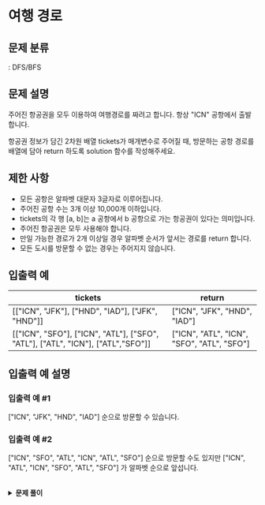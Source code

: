 # 여행 경로

## 문제 분류

: DFS/BFS

## 문제 설명

주어진 항공권을 모두 이용하여 여행경로를 짜려고 합니다. 항상 "ICN" 공항에서 출발합니다.

항공권 정보가 담긴 2차원 배열 tickets가 매개변수로 주어질 때, 방문하는 공항 경로를 배열에 담아 return 하도록 solution 함수를 작성해주세요.

## 제한 사항

- 모든 공항은 알파벳 대문자 3글자로 이루어집니다.
- 주어진 공항 수는 3개 이상 10,000개 이하입니다.
- tickets의 각 행 [a, b]는 a 공항에서 b 공항으로 가는 항공권이 있다는 의미입니다.
- 주어진 항공권은 모두 사용해야 합니다.
- 만일 가능한 경로가 2개 이상일 경우 알파벳 순서가 앞서는 경로를 return 합니다.
- 모든 도시를 방문할 수 없는 경우는 주어지지 않습니다.

## 입출력 예

| tickets                                                                         | return                                     |
| ------------------------------------------------------------------------------- | ------------------------------------------ |
| [["ICN", "JFK"], ["HND", "IAD"], ["JFK", "HND"]]                                | ["ICN", "JFK", "HND", "IAD"]               |
| [["ICN", "SFO"], ["ICN", "ATL"], ["SFO", "ATL"], ["ATL", "ICN"], ["ATL","SFO"]] | ["ICN", "ATL", "ICN", "SFO", "ATL", "SFO"] |

## 입출력 예 설명

### 입출력 예 #1

["ICN", "JFK", "HND", "IAD"] 순으로 방문할 수 있습니다.

### 입출력 예 #2

["ICN", "SFO", "ATL", "ICN", "ATL", "SFO"] 순으로 방문할 수도 있지만 ["ICN", "ATL", "ICN", "SFO", "ATL", "SFO"] 가 알파벳 순으로 앞섭니다.

<br />

<details><summary><b>문제 풀이</b></summary><div markdown="1">

```js
const input = JSON.parse(
  require("fs").readFileSync("./input2.txt").toString().trim()
);

function Solution(tickets) {
  const answer = [];

  // 티켓 찾기
  const findTicket = (destination) => {
    const currentTickets = [];

    // 티켓 중에 입력받은 도착지가 출발지와 같은 경우 현재 티켓 후보에 추가
    tickets.forEach((ticket) => {
      if (ticket[0] === destination) currentTickets.push(ticket);
    });

    return currentTickets.sort()[0];
  };

  // 티켓 소모하기
  const useTicket = (ticket) => {
    tickets.splice(tickets.indexOf(ticket), 1);
  };

  // 여행 가기
  const travel = (destination) => {
    if (tickets.length < 1) return;

    // 현재 티켓 찾기
    const currentTicket = findTicket(destination);
    // 티켓 소모
    useTicket(currentTicket);
    // 경유지 추가
    answer.push(currentTicket[1]);

    travel(currentTicket[1]);
  };

  // 시작 티켓 찾아서 경로에 추가 및 소모
  const departTicket = findTicket("ICN");
  useTicket(departTicket);
  answer.push(departTicket[0], departTicket[1]);
  travel(departTicket[1]);

  console.log(answer);
}

Solution(input);
```

나름 코드를 예쁘게 잘 짰다고 생각했는데, 테스트 케이스 네 개 중 2개밖에 통과하지 못했다.
입출력 예에서 주어진 티켓들은 알파벳 순서로 정렬만 잘해주면 경로 실패 없이 잘 해결할 수 있는 케이스였다.
같은 것이 두번씩 주어지거나 경로를 잘 짜지 않으면 모든 지점을 경유할 수 없는 테스트 케이스가 주어지면 위 코드는 실패한다.

### Solution

```js
function Solution(tickets) {
  let answer = [];
  // 여행 경로를 담을 배열
  const route = [];
  // 방문 표시
  const vistied = [];

  // 티켓을 정렬해준다.
  tickets.sort();

  // dfs 시작
  const travel = (stopover, count) => {
    // 경로에 경유지 추가
    route.push(stopover);

    // 티켓 개수만큼 여행을 했다면 티켓을 모두 소모했다는 것이므로 종료
    if (count === tickets.length) {
      answer = route;
      return true;
    }

    // 티켓 개수만큼 반복하면서
    for (let i = 0; i < tickets.length; i++) {
      const [departure, destination] = tickets[i];

      // 방문하지 않았고, 경유지가 티켓의 출발지와 같다면
      if (!vistied[i] && departure === stopover) {
        // 방문처리
        vistied[i] = true;

        // 모든 경유지를 다 경유하고 참을 반환하면 종료
        if (travel(destination, count + 1)) return true;

        // 아니라면 방문처리 취소
        vistied[i] = false;
      }
    }

    // 경유지에서 제거
    route.pop();

    return false;
  };

  travel("ICN", 0);

  console.log(answer);
}

Solution(input);
```

</div></details>
